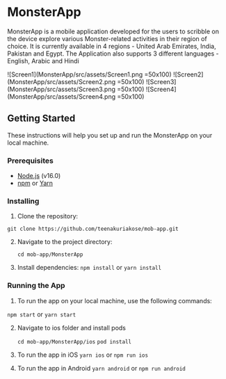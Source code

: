 # MonsterApp

MonsterApp is a mobile application developed for the users to scribble on the device explore various Monster-related activities in their region of choice. It is currently available in 4 regions - United Arab Emirates, India, Pakistan and Egypt. The Application also supports 3 different languages - English, Arabic and Hindi

![Screen1](MonsterApp/src/assets/Screen1.png =50x100)
![Screen2](MonsterApp/src/assets/Screen2.png =50x100)
![Screen3](MonsterApp/src/assets/Screen3.png =50x100)
![Screen4](MonsterApp/src/assets/Screen4.png =50x100)


## Getting Started

These instructions will help you set up and run the MonsterApp on your local machine.

### Prerequisites

- [Node.js](https://nodejs.org/) (v16.0)
- [npm](https://www.npmjs.com/) or [Yarn](https://yarnpkg.com/)

### Installing

1. Clone the repository:

```git clone https://github.com/teenakuriakose/mob-app.git```

2. Navigate to the project directory:
  
   ```cd mob-app/MonsterApp```

3. Install dependencies: 
   ```npm install```
        or 
    ```yarn install```

### Running the App

1. To run the app on your local machine, use the following commands:

```npm start```
        or 
```yarn start```

2. Navigate to ios folder and install pods

   ```cd mob-app/MonsterApp/ios```
   ```pod install```

3. To run the app in iOS 
   ```yarn ios``` 
         or 
   ```npm run ios```
4.  To run the app in Android
 ```yarn android``` 
         or 
   ```npm run android```





